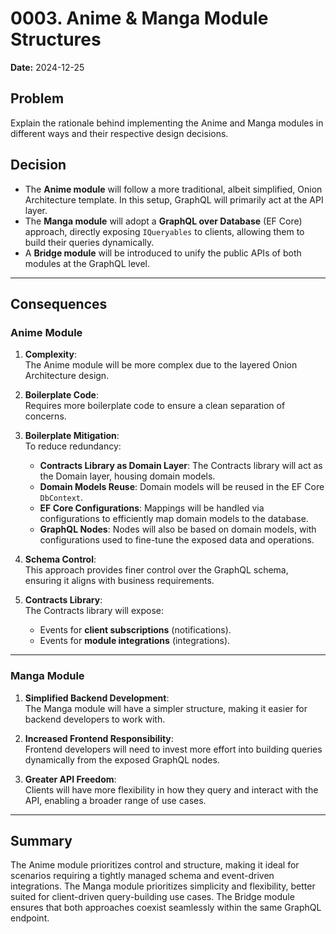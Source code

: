# 0003. Anime & Manga Module Structures

**Date:** 2024-12-25

## Problem

Explain the rationale behind implementing the Anime and Manga modules in different ways and their respective design decisions.

## Decision

- The **Anime module** will follow a more traditional, albeit simplified, Onion Architecture template. In this setup, GraphQL will primarily act at the API layer.
- The **Manga module** will adopt a **GraphQL over Database** (EF Core) approach, directly exposing `IQueryables` to clients, allowing them to build their queries dynamically.
- A **Bridge module** will be introduced to unify the public APIs of both modules at the GraphQL level.

---

## Consequences

### Anime Module

1. **Complexity**:  
   The Anime module will be more complex due to the layered Onion Architecture design.

2. **Boilerplate Code**:  
   Requires more boilerplate code to ensure a clean separation of concerns.

3. **Boilerplate Mitigation**:  
   To reduce redundancy:
   - **Contracts Library as Domain Layer**: The Contracts library will act as the Domain layer, housing domain models.
   - **Domain Models Reuse**: Domain models will be reused in the EF Core `DbContext`.
   - **EF Core Configurations**: Mappings will be handled via configurations to efficiently map domain models to the database.
   - **GraphQL Nodes**: Nodes will also be based on domain models, with configurations used to fine-tune the exposed data and operations.

4. **Schema Control**:  
   This approach provides finer control over the GraphQL schema, ensuring it aligns with business requirements.

5. **Contracts Library**:  
   The Contracts library will expose:
   - Events for **client subscriptions** (notifications).
   - Events for **module integrations** (integrations).

---

### Manga Module

1. **Simplified Backend Development**:  
   The Manga module will have a simpler structure, making it easier for backend developers to work with.

2. **Increased Frontend Responsibility**:  
   Frontend developers will need to invest more effort into building queries dynamically from the exposed GraphQL nodes.

3. **Greater API Freedom**:  
   Clients will have more flexibility in how they query and interact with the API, enabling a broader range of use cases.

---

## Summary

The Anime module prioritizes control and structure, making it ideal for scenarios requiring a tightly managed schema and event-driven integrations. The Manga module prioritizes simplicity and flexibility, better suited for client-driven query-building use cases. The Bridge module ensures that both approaches coexist seamlessly within the same GraphQL endpoint.  
